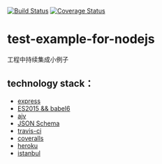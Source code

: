 [![Build Status](https://travis-ci.org/bigcoorDev/test-example-for-nodejs.svg?branch=master)](https://travis-ci.org/bigcoorDev/test-example-for-nodejs)
[![Coverage Status](https://coveralls.io/repos/github/bigcoorDev/test-example-for-nodejs/badge.svg)](https://coveralls.io/github/bigcoorDev/test-example-for-nodejs)
# test-example-for-nodejs
工程中持续集成小例子

## technology stack：

- [express](http://www.expressjs.com.cn/4x/api.html)
- [ES2015 && babel6](https://babeljs.io/docs/learn-es2015/)
- [ajv](https://github.com/epoberezkin/ajv)
- [JSON Schema](https://spacetelescope.github.io/understanding-json-schema/)
- [travis-ci](https://travis-ci.org/bigcoorDev/test-example-for-nodejs)
- [coveralls](https://github.com/nickmerwin/node-coveralls)
- [heroku](https://www.heroku.com/)
- [istanbul](https://github.com/gotwarlost/istanbul)
